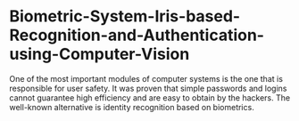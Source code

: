 # Biometric-System-Iris-based-Recognition-and-Authentication-using-Computer-Vision
One of the most important modules of computer systems is the one that is responsible for user safety. It was proven that simple passwords and logins cannot guarantee high efficiency and are easy to obtain by the hackers. The well-known alternative is identity recognition based on biometrics. 
